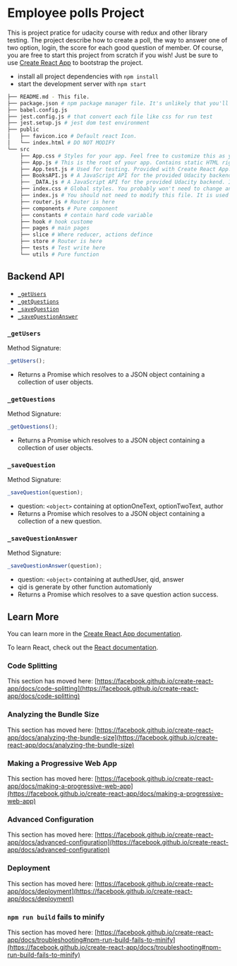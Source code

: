 # Employee polls Project

This is project pratice for udacity course with redux and other library testing. The project describe how to create a poll, the way to answer one of two option, login, the score for each good question of member.
Of course, you are free to start this project from scratch if you wish! Just be sure to use [Create React App](https://reactjs.org/docs/create-a-new-react-app.html) to bootstrap the project.

- install all project dependencies with `npm install`
- start the development server with `npm start`

```bash
├── README.md - This file.
├── package.json # npm package manager file. It's unlikely that you'll need to modify this.
├── babel.config.js
├── jest.config.js # that convert each file like css for run test
├── jest.setup.js # jest dom test environment
├── public
│   ├── favicon.ico # Default react Icon.
│   └── index.html # DO NOT MODIFY
└── src
    ├── App.css # Styles for your app. Feel free to customize this as you desire.
    ├── App.js # This is the root of your app. Contains static HTML right now.
    ├── App.test.js # Used for testing. Provided with Create React App. Testing is encouraged, but not required.
    ├── BooksAPI.js # A JavaScript API for the provided Udacity backend. Instructions for the methods are below.
    ├── _DATA.js # A JavaScript API for the provided Udacity backend. Instructions for the methods are below.
    ├── index.css # Global styles. You probably won't need to change anything here.
    ├── index.js # You should not need to modify this file. It is used for DOM rendering only.
    ├── router.js # Router is here
    ├── components # Pure component
    ├── constants # contain hard code variable
    ├── hook # hook custome
    ├── pages # main pages
    ├── slice # Where reducer, actions defince
    ├── store # Router is here
    ├── tests # Test write here
    └── utils # Pure function
```

## Backend API

- [`_getUsers`](#_getUsers)
- [`_getQuestions`](#_getQuestions)
- [`_saveQuestion`](#_saveQuestion)
- [`_saveQuestionAnswer`](#_saveQuestionAnswer)

### `_getUsers`

Method Signature:

```js
_getUsers();
```

- Returns a Promise which resolves to a JSON object containing a collection of user objects.

### `_getQuestions`

Method Signature:

```js
_getQuestions();
```

- Returns a Promise which resolves to a JSON object containing a collection of user objects.

### `_saveQuestion`

Method Signature:

```js
_saveQuestion(question);
```

- question: `<object>` containing at optionOneText, optionTwoText, author
- Returns a Promise which resolves to a JSON object containing a collection of a new question.

### `_saveQuestionAnswer`

Method Signature:

```js
_saveQuestionAnswer(question);
```

- question: `<object>` containing at authedUser, qid, answer
- qid is generate by other function automationly
- Returns a Promise which resolves to a save question action success.

## Learn More

You can learn more in the [Create React App documentation](https://facebook.github.io/create-react-app/docs/getting-started).

To learn React, check out the [React documentation](https://reactjs.org/).

### Code Splitting

This section has moved here: [https://facebook.github.io/create-react-app/docs/code-splitting](https://facebook.github.io/create-react-app/docs/code-splitting)

### Analyzing the Bundle Size

This section has moved here: [https://facebook.github.io/create-react-app/docs/analyzing-the-bundle-size](https://facebook.github.io/create-react-app/docs/analyzing-the-bundle-size)

### Making a Progressive Web App

This section has moved here: [https://facebook.github.io/create-react-app/docs/making-a-progressive-web-app](https://facebook.github.io/create-react-app/docs/making-a-progressive-web-app)

### Advanced Configuration

This section has moved here: [https://facebook.github.io/create-react-app/docs/advanced-configuration](https://facebook.github.io/create-react-app/docs/advanced-configuration)

### Deployment

This section has moved here: [https://facebook.github.io/create-react-app/docs/deployment](https://facebook.github.io/create-react-app/docs/deployment)

### `npm run build` fails to minify

This section has moved here: [https://facebook.github.io/create-react-app/docs/troubleshooting#npm-run-build-fails-to-minify](https://facebook.github.io/create-react-app/docs/troubleshooting#npm-run-build-fails-to-minify)
